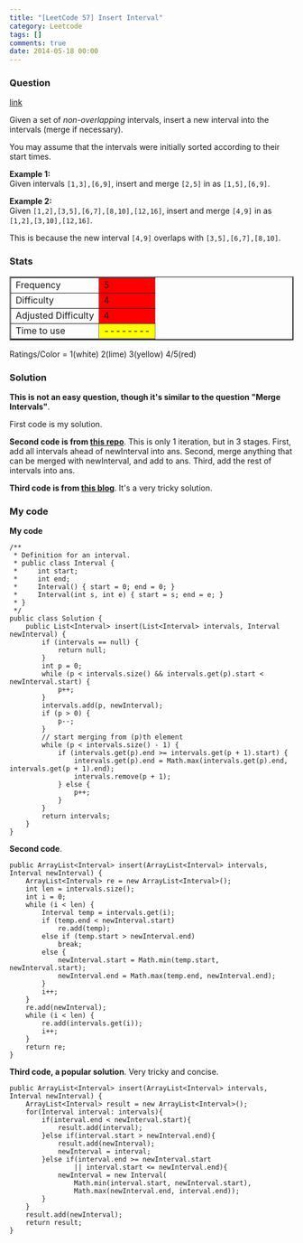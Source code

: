 ```yaml
---
title: "[LeetCode 57] Insert Interval"
category: Leetcode
tags: []
comments: true
date: 2014-05-18 00:00
---
```



### Question

[link](http://oj.leetcode.com/problems/insert-interval/)

<div class="question-content">
            <p></p><p>Given a set of <i>non-overlapping</i> intervals, insert a new interval into the intervals (merge if necessary).</p>

<p>You may assume that the intervals were initially sorted according to their start times.</p>

<p>
<b>Example 1:</b><br>
Given intervals <code>[1,3],[6,9]</code>, insert and merge <code>[2,5]</code> in as <code>[1,5],[6,9]</code>.
</p>

<p>
<b>Example 2:</b><br>
Given <code>[1,2],[3,5],[6,7],[8,10],[12,16]</code>, insert and merge <code>[4,9]</code> in as <code>[1,2],[3,10],[12,16]</code>.
</p>

<p>
This is because the new interval <code>[4,9]</code> overlaps with <code>[3,5],[6,7],[8,10]</code>.
</p><p></p>
          </div>

### Stats

<table border="2">
	<tr>
		<td>Frequency</td>
		<td bgcolor="red">5</td>
	</tr>
	<tr>
		<td>Difficulty</td>
		<td bgcolor="red">4</td>
	</tr>
	<tr>
		<td>Adjusted Difficulty</td>
		<td bgcolor="red">4</td>
	</tr>
	<tr>
		<td>Time to use</td>
		<td bgcolor="yellow">--------</td>
	</tr>
</table>

Ratings/Color = 1(white) 2(lime) 3(yellow) 4/5(red)

### Solution

**This is not an easy question, though it's similar to the question "Merge Intervals"**.

First code is my solution.

**Second code is from [this repo](https://github.com/yuanx/leetcode/blob/master/InsertInterval.java)**. This is only 1 iteration, but in 3 stages. First, add all intervals ahead of newInterval into ans. Second, merge anything that can be merged with newInterval, and add to ans. Third, add the rest of intervals into ans.

**Third code is from [this blog](http://www.programcreek.com/2012/12/leetcode-insert-interval/)**. It's a very tricky solution.

### My code

**My code**

    /**
     * Definition for an interval.
     * public class Interval {
     *     int start;
     *     int end;
     *     Interval() { start = 0; end = 0; }
     *     Interval(int s, int e) { start = s; end = e; }
     * }
     */
    public class Solution {
        public List<Interval> insert(List<Interval> intervals, Interval newInterval) {
            if (intervals == null) {
                return null;
            }
            int p = 0;
            while (p < intervals.size() && intervals.get(p).start < newInterval.start) {
                p++;
            }
            intervals.add(p, newInterval);
            if (p > 0) {
                p--;
            }
            // start merging from (p)th element
            while (p < intervals.size() - 1) {
                if (intervals.get(p).end >= intervals.get(p + 1).start) {
                    intervals.get(p).end = Math.max(intervals.get(p).end, intervals.get(p + 1).end);
                    intervals.remove(p + 1);
                } else {
                    p++;
                }
            }
            return intervals;
        }
    }

**Second code**.

    public ArrayList<Interval> insert(ArrayList<Interval> intervals, Interval newInterval) {
        ArrayList<Interval> re = new ArrayList<Interval>();
        int len = intervals.size();
        int i = 0;
        while (i < len) {
            Interval temp = intervals.get(i);
            if (temp.end < newInterval.start)
                re.add(temp);
            else if (temp.start > newInterval.end)
                break;
            else {
                newInterval.start = Math.min(temp.start, newInterval.start);
                newInterval.end = Math.max(temp.end, newInterval.end);
            }
            i++;
        }
        re.add(newInterval);
        while (i < len) {
            re.add(intervals.get(i));
            i++;
        }
        return re;
    }

**Third code, a popular solution**. Very tricky and concise.

    public ArrayList<Interval> insert(ArrayList<Interval> intervals, Interval newInterval) {
        ArrayList<Interval> result = new ArrayList<Interval>();
        for(Interval interval: intervals){
            if(interval.end < newInterval.start){
                result.add(interval);
            }else if(interval.start > newInterval.end){
                result.add(newInterval);
                newInterval = interval;
            }else if(interval.end >= newInterval.start
                    || interval.start <= newInterval.end){
                newInterval = new Interval(
                    Math.min(interval.start, newInterval.start),
                    Math.max(newInterval.end, interval.end));
            }
        }
        result.add(newInterval);
        return result;
    }
